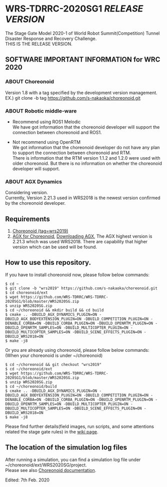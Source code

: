 # WRS-TDRRC-2020SG1  _RELEASE VERSION_  
The Stage Gate Model 2020-1 of World Robot Summit(Competition) Tunnel Disaster Response and Recovery Challenge.  
THIS IS THE RELEASE VERSION.  

## SOFTWARE IMPORTANT INFORMATION for WRC 2020  
### ABOUT Choreonoid  
Version 1.8 with a tag specified by the development version management.  
EX.) git clone -b tag https://github.com/s-nakaoka/choreonoid.git  
  
### ABOUT Robotic middle-ware  
 * Recommend using ROS1 Melodic  
We have got information that the choreonoid developer will support the connection between choreonoid and ROS1.  
  
 * Not recommend using OpenRTM  
We got information that the choreonoid developer do not have any plan to support the connection between choreonoid and RTM.  
There is information that the RTM version 1.1.2 and 1.2.0 were used with older choreonoid. But there is no information on whether the choreonoid developer will support.  
  
### ABOUT AGX Dynamics  
Considering version.  
Currently, Version 2.21.3 used in WRS2018 is the newest version confirmed by the choreonoid developer.  
  

## Requirements  

  1. [Choreonoid (tag=wrs2019)](https://choreonoid.org/en/manuals/latest/index.html)  
  2. [AGX for Choreonoid](https://choreonoid.org/en/manuals/latest/agxdynamics/index.html), [Downloading AGX](https://www.algoryx.se/download/?id=1887), The AGX highest version is 2.21.3 which was used WRS2018. There are capability that higher version which can be used will be found.  

## How to use this repository.  
If you have to install choreonoid now, please follow below commands:  

    $ cd ~  
    $ git clone -b "wrs2019" https://github.com/s-nakaoka/choreonoid.git  
    $ cd choreonoid/ext  
    $ wget https://github.com/WRS-TDRRC/WRS-TDRRC-2020SG1/blob/master/WRS2020SG.zip  
    $ unzip WRS2020SG.zip  
    $ cd ~/choreonoid && mkdir build && cd build  
    $ cmake .. -DBUILD_AGX_DYNAMICS_PLUGIN=ON -DBUILD_AGX_BODYEXTENSION_PLUGIN=ON -DBUILD_COMPETITION_PLUGIN=ON -DENABLE_CORBA=ON -DBUILD_CORBA_PLUGIN=ON -DBUILD_OPENRTM_PLUGIN=ON -DBUILD_OPENRTM_SAMPLES=ON -DBUILD_MULTICOPTER_PLUGIN=ON -DBUILD_MULTICOPTER_SAMPLES=ON -DBUILD_SCENE_EFFECTS_PLUGIN=ON -DBUILD_WRS2018=ON  
    $ make -j8  
  
Or you are already using choreonoid, please follow below commands:  
(When your choreonoid is under ~/choreonoid)  

    $ cd ~/choreonoid && git checkout "wrs2019"
    $ cd ~/choreonoid/ext  
    $ wget https://github.com/WRS-TDRRC/WRS-TDRRC-2020SG1/blob/master/WRS2020SG.zip  
    $ unzip WRS2020SG.zip  
    $ cd ~/choreonoid/build  
    $ cmake .. -DBUILD_AGX_DYNAMICS_PLUGIN=ON -DBUILD_AGX_BODYEXTENSION_PLUGIN=ON -DBUILD_COMPETITION_PLUGIN=ON -DENABLE_CORBA=ON -DBUILD_CORBA_PLUGIN=ON -DBUILD_OPENRTM_PLUGIN=ON -DBUILD_OPENRTM_SAMPLES=ON -DBUILD_MULTICOPTER_PLUGIN=ON -DBUILD_MULTICOPTER_SAMPLES=ON -DBUILD_SCENE_EFFECTS_PLUGIN=ON -DBUILD_WRS2018=ON  
    $ make -j8  

Please find further details(field images, run scripts, and some attentions related the stage gate rules) in the [wiki page](https://github.com/WRS-TDRRC/WRS-TDRRC-2020SG1/wiki).  

## The location of the simulation log files  
After running a simulation, you can find a simulation log file under ~/choreonoid/ext/WRS2020SG/project.  
Please see also [Choreonoid documentation](https://choreonoid.org/en/manuals/1.7/simulation/execution-and-playback.html).  

Edited: 7th Feb. 2020
